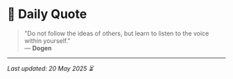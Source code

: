 # 📜 Daily Quote

> "Do not follow the ideas of others, but learn to listen to the voice within yourself."  
> — **Dogen**

---

_Last updated: 20 May 2025 ⏳_

